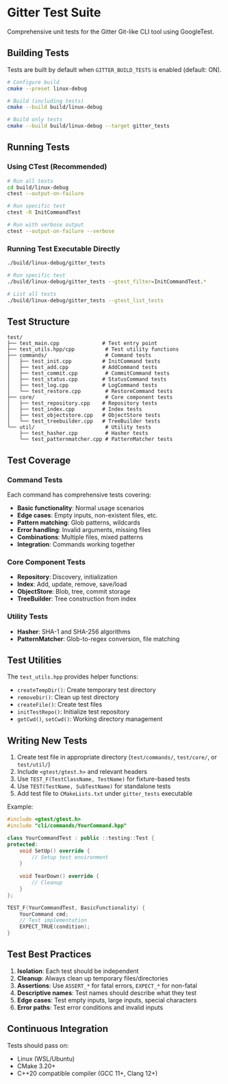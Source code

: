 # Gitter Test Suite

Comprehensive unit tests for the Gitter Git-like CLI tool using GoogleTest.

## Building Tests

Tests are built by default when `GITTER_BUILD_TESTS` is enabled (default: ON).

```bash
# Configure build
cmake --preset linux-debug

# Build (including tests)
cmake --build build/linux-debug

# Build only tests
cmake --build build/linux-debug --target gitter_tests
```

## Running Tests

### Using CTest (Recommended)

```bash
# Run all tests
cd build/linux-debug
ctest --output-on-failure

# Run specific test
ctest -R InitCommandTest

# Run with verbose output
ctest --output-on-failure --verbose
```

### Running Test Executable Directly

```bash
./build/linux-debug/gitter_tests

# Run specific test
./build/linux-debug/gitter_tests --gtest_filter=InitCommandTest.*

# List all tests
./build/linux-debug/gitter_tests --gtest_list_tests
```

## Test Structure

```
test/
├── test_main.cpp              # Test entry point
├── test_utils.hpp/cpp          # Test utility functions
├── commands/                   # Command tests
│   ├── test_init.cpp          # InitCommand tests
│   ├── test_add.cpp           # AddCommand tests
│   ├── test_commit.cpp         # CommitCommand tests
│   ├── test_status.cpp        # StatusCommand tests
│   ├── test_log.cpp           # LogCommand tests
│   └── test_restore.cpp        # RestoreCommand tests
├── core/                       # Core component tests
│   ├── test_repository.cpp    # Repository tests
│   ├── test_index.cpp         # Index tests
│   ├── test_objectstore.cpp   # ObjectStore tests
│   └── test_treebuilder.cpp   # TreeBuilder tests
└── util/                       # Utility tests
    ├── test_hasher.cpp         # Hasher tests
    └── test_patternmatcher.cpp # PatternMatcher tests
```

## Test Coverage

### Command Tests

Each command has comprehensive tests covering:

- **Basic functionality**: Normal usage scenarios
- **Edge cases**: Empty inputs, non-existent files, etc.
- **Pattern matching**: Glob patterns, wildcards
- **Error handling**: Invalid arguments, missing files
- **Combinations**: Multiple files, mixed patterns
- **Integration**: Commands working together

### Core Component Tests

- **Repository**: Discovery, initialization
- **Index**: Add, update, remove, save/load
- **ObjectStore**: Blob, tree, commit storage
- **TreeBuilder**: Tree construction from index

### Utility Tests

- **Hasher**: SHA-1 and SHA-256 algorithms
- **PatternMatcher**: Glob-to-regex conversion, file matching

## Test Utilities

The `test_utils.hpp` provides helper functions:

- `createTempDir()`: Create temporary test directory
- `removeDir()`: Clean up test directory
- `createFile()`: Create test files
- `initTestRepo()`: Initialize test repository
- `getCwd()`, `setCwd()`: Working directory management

## Writing New Tests

1. Create test file in appropriate directory (`test/commands/`, `test/core/`, or `test/util/`)
2. Include `<gtest/gtest.h>` and relevant headers
3. Use `TEST_F(TestClassName, TestName)` for fixture-based tests
4. Use `TEST(TestName, SubTestName)` for standalone tests
5. Add test file to `CMakeLists.txt` under `gitter_tests` executable

Example:

```cpp
#include <gtest/gtest.h>
#include "cli/commands/YourCommand.hpp"

class YourCommandTest : public ::testing::Test {
protected:
    void SetUp() override {
        // Setup test environment
    }
    
    void TearDown() override {
        // Cleanup
    }
};

TEST_F(YourCommandTest, BasicFunctionality) {
    YourCommand cmd;
    // Test implementation
    EXPECT_TRUE(condition);
}
```

## Test Best Practices

1. **Isolation**: Each test should be independent
2. **Cleanup**: Always clean up temporary files/directories
3. **Assertions**: Use `ASSERT_*` for fatal errors, `EXPECT_*` for non-fatal
4. **Descriptive names**: Test names should describe what they test
5. **Edge cases**: Test empty inputs, large inputs, special characters
6. **Error paths**: Test error conditions and invalid inputs

## Continuous Integration

Tests should pass on:
- Linux (WSL/Ubuntu)
- CMake 3.20+
- C++20 compatible compiler (GCC 11+, Clang 12+)

